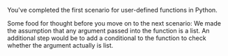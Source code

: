 You've completed the first scenario for user-defined functions in Python.


Some food for thought before you move on to the next scenario: We made the assumption that any argument passed into the function is a list. An additional step would be to add a conditional to the function to check whether the argument actually is list.